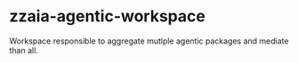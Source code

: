 # zzaia-agentic-workspace
Workspace responsible to aggregate mutlple agentic packages and mediate than all.
